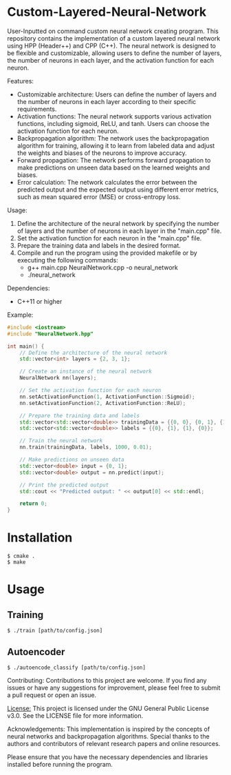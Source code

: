 # Custom-Layered-Neural-Network
User-Inputted on command custom neural network creating program.
This repository contains the implementation of a custom layered neural network using HPP (Header++) and CPP (C++). The neural network is designed to be flexible and customizable, allowing users to define the number of layers, the number of neurons in each layer, and the activation function for each neuron.

Features:
- Customizable architecture: Users can define the number of layers and the number of neurons in each layer according to their specific requirements.
- Activation functions: The neural network supports various activation functions, including sigmoid, ReLU, and tanh. Users can choose the activation function for each neuron.
- Backpropagation algorithm: The network uses the backpropagation algorithm for training, allowing it to learn from labeled data and adjust the weights and biases of the neurons to improve accuracy.
- Forward propagation: The network performs forward propagation to make predictions on unseen data based on the learned weights and biases.
- Error calculation: The network calculates the error between the predicted output and the expected output using different error metrics, such as mean squared error (MSE) or cross-entropy loss.

Usage:
1. Define the architecture of the neural network by specifying the number of layers and the number of neurons in each layer in the "main.cpp" file.
2. Set the activation function for each neuron in the "main.cpp" file.
3. Prepare the training data and labels in the desired format.
4. Compile and run the program using the provided makefile or by executing the following commands:
   - g++ main.cpp NeuralNetwork.cpp -o neural_network
   - ./neural_network

Dependencies:
- C++11 or higher

Example:
```cpp
#include <iostream>
#include "NeuralNetwork.hpp"

int main() {
    // Define the architecture of the neural network
    std::vector<int> layers = {2, 3, 1};

    // Create an instance of the neural network
    NeuralNetwork nn(layers);

    // Set the activation function for each neuron
    nn.setActivationFunction(1, ActivationFunction::Sigmoid);
    nn.setActivationFunction(2, ActivationFunction::ReLU);

    // Prepare the training data and labels
    std::vector<std::vector<double>> trainingData = {{0, 0}, {0, 1}, {1, 0}, {1, 1}};
    std::vector<std::vector<double>> labels = {{0}, {1}, {1}, {0}};

    // Train the neural network
    nn.train(trainingData, labels, 1000, 0.01);

    // Make predictions on unseen data
    std::vector<double> input = {0, 1};
    std::vector<double> output = nn.predict(input);

    // Print the predicted output
    std::cout << "Predicted output: " << output[0] << std::endl;

    return 0;
}
```
# Installation

```
$ cmake .
$ make
```

# Usage

## Training
```
$ ./train [path/to/config.json]
```

## Autoencoder
```
$ ./autoencode_classify [path/to/config.json]
```

Contributing:
Contributions to this project are welcome. If you find any issues or have any suggestions for improvement, please feel free to submit a pull request or open an issue.

<a href ="https://github.com/adithyanraj03/Custom-Layered-Neural-Network/blob/master/LICENSE">License:<a>
This project is licensed under the GNU General Public License v3.0. See the LICENSE file for more information.

Acknowledgements:
This implementation is inspired by the concepts of neural networks and backpropagation algorithms. Special thanks to the authors and contributors of relevant research papers and online resources.

Please ensure that you have the necessary dependencies and libraries installed before running the program.
